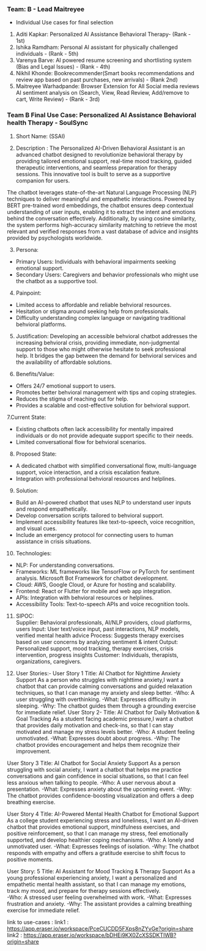 ### Team: B - Lead Maitreyee
- Individual Use cases for final selection
1. Aditi Kapkar: Personalized AI Assistance Behavioral Therapy- (Rank - 1st)
2. Ishika Ramdham: Personal AI assistant for physically challenged individuals - (Rank - 5th)
3. Varenya Barve: AI powered resume screening and shortlisting system (Bias and Legal Issues) - (Rank - 4th)
4. Nikhil Khonde: Bookrecommender(Smart books recommendations and review app based on past purchases, new arrivals) - (Rank 2nd)
5. Maitreyee Warhadpande: Browser Extension for All Social media reviews AI sentiment analysis on <Product Reviews> (Search, View, Read Review, Add/remove to cart, Write Review) - (Rank - 3rd)

### Team B Final Use Case: Personalized AI Assistance Behavioral health Therapy - SoulSync
1. Short Name: (SSAI)

2. Description : The Personalized AI-Driven Behavioral Assistant is an advanced chatbot designed to revolutionize behavioral therapy by providing tailored emotional support, real-time mood tracking, guided therapeutic interventions, and seamless preparation for therapy sessions. This innovative tool is built to serve as a supportive companion for users.

The chatbot leverages state-of-the-art Natural Language Processing (NLP) techniques to deliver meaningful and empathetic interactions. Powered by BERT pre-trained word embeddings, the chatbot ensures deep contextual understanding of user inputs, enabling it to extract the intent and emotions behind the conversation effectively. Additionally, by using cosine similarity, the system performs high-accuracy similarity matching to retrieve the most relevant and verified responses from a vast database of advice and insights provided by psychologists worldwide.

3. Persona:
- Primary Users: Individuals with behavioral impairments seeking emotional support.  
- Secondary Users: Caregivers and behavior professionals who might use the chatbot as a supportive tool.

4. Painpoint:
- Limited access to affordable and reliable behvioral resources.  
- Hesitation or stigma around seeking help from professionals.  
- Difficulty understanding complex language or navigating traditional behvioral platforms.

5. Justification:
Developing an accessible behvioral chatbot addresses the increasing behvioral crisis, providing immediate, non-judgmental support to those who might otherwise hesitate to seek professional help. It bridges the gap between the demand for behvioral services and the availability of affordable solutions.

6. Benefits/Value:
- Offers 24/7 emotional support to users.  
- Promotes better behvioral management with tips and coping strategies.  
- Reduces the stigma of reaching out for help.  
- Provides a scalable and cost-effective solution for behvioral support.

7.Current State:
- Existing chatbots often lack accessibility for mentally impaired individuals or do not provide adequate support specific to their needs.  
- Limited conversational flow for behvioral scenarios.

8. Proposed State:
- A dedicated chatbot with simplified conversational flow, multi-language support, voice interaction, and a crisis escalation feature.  
- Integration with professional behvioral resources and helplines.

9. Solution:
- Build an AI-powered chatbot that uses NLP to understand user inputs and respond empathetically.  
- Develop conversation scripts tailored to behvioral support.  
- Implement accessibility features like text-to-speech, voice recognition, and visual cues.  
- Include an emergency protocol for connecting users to human assistance in crisis situations.

10. Technologies:
- NLP: For understanding conversations. 
- Frameworks: ML frameworks like TensorFlow or PyTorch for sentiment analysis. Microsoft Bot Framework for chatbot development.  
- Cloud: AWS, Google Cloud, or Azure for hosting and scalability.  
- Frontend: React or Flutter for mobile and web app integration.  
- APIs: Integration with behvioral resources or helplines.  
- Accessibility Tools: Text-to-speech APIs and voice recognition tools.

11. SIPOC:  
Supplier: Behavioral professionals, AI/NLP providers, cloud platforms, users 
Input: User text/voice input, past interactions, NLP models, verified mental health advice 
Process: Suggests therapy exercises based on user concerns by analyzing sentiment & intent 
Output: Personalized support, mood tracking, therapy exercises, crisis intervention, progress insights 
Customer: Individuals, therapists, organizations, caregivers.

12. User Stories:-
User Story 1
Title: AI Chatbot for Nighttime Anxiety Support
As a person who struggles with nighttime anxiety,I want a chatbot that can provide calming conversations and guided relaxation techniques, so that I can manage my anxiety and sleep better.
  -Who: A user struggling with overthinking.
  -What: Expresses difficulty in sleeping.
  -Why: The chatbot guides them through a grounding exercise for immediate relief.
User Story 2-
Title: AI Chatbot for Daily Motivation & Goal Tracking
As a student facing academic pressure,I want a chatbot that provides daily motivation and check-ins, so that I can stay motivated and manage my stress levels better.
  -Who: A student feeling unmotivated.
  -What: Expresses doubt about progress.
  -Why: The chatbot provides encouragement and helps them recognize their improvement.

User Story 3
Title: AI Chatbot for Social Anxiety Support
As a person struggling with social anxiety, I want a chatbot that helps me practice conversations and gain confidence in social situations, so that I can feel less anxious when talking to people.
  -Who: A user nervous about a presentation.
  -What: Expresses anxiety about the upcoming event.
  -Why: The chatbot provides confidence-boosting visualization and offers a deep breathing exercise.

User Story 4
Title: AI-Powered Mental Health Chatbot for Emotional Support
As a college student experiencing stress and loneliness, I want an AI-driven chatbot that provides emotional support, mindfulness exercises, and positive reinforcement, so that I can manage my stress, feel emotionally supported, and develop healthier coping mechanisms.
  -Who: A lonely and unmotivated user.
  -What: Expresses feelings of isolation.
  -Why: The chatbot responds with empathy and offers a gratitude exercise to shift focus to positive moments.

User Story: 5
Title: AI Assistant for Mood Tracking & Therapy Support 
As a young professional experiencing anxiety, I want a personalized and empathetic mental health assistant, so that I can manage my emotions, track my mood, and prepare for therapy sessions effectively.  
  -Who: A stressed user feeling overwhelmed with work.
  -What: Expresses frustration and anxiety.
  -Why: The assistant provides a calming breathing exercise for immediate relief.



link to use-cases : 
link1 : https://app.eraser.io/workspace/PceCUCDD5FXps8nZYvGe?origin=share
link2 : https://app.eraser.io/workspace/bDHEi9KX0ZcXSSDKTIWB?origin=share


